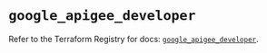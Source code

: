 # `google_apigee_developer`

Refer to the Terraform Registry for docs: [`google_apigee_developer`](https://registry.terraform.io/providers/hashicorp/google/6.14.0/docs/resources/apigee_developer).
